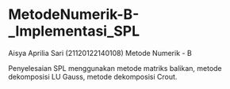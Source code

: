 # MetodeNumerik-B-_Implementasi_SPL
Aisya Aprilia Sari (21120122140108)
Metode Numerik - B

Penyelesaian SPL menggunakan metode matriks balikan, metode dekomposisi LU Gauss, metode dekomposisi Crout.
